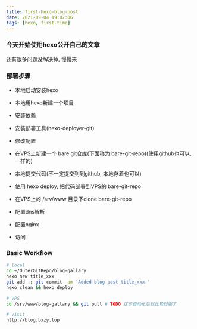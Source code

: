 ```yaml
---
title: first-hexo-blog-post
date: 2021-09-04 19:02:06
tags: [hexo, first-time]
---
```


### 今天开始使用hexo公开自己的文章

还有很多问题没解决掉, 慢慢来

### 部署步骤

+ 本地启动安装hexo



+ 本地用hexo新建一个项目



+ 安装依赖



+ 安装部署工具(hexo-deployer-git)



+ 修改配置



+ 在VPS上新建一个 bare git仓库(下面称为 bare-git-repo)(使用github也可以, 一样的)



+ 本地提交代码(不一定提交到到github, 本地存着也可以)



+ 使用 hexo deploy, 把代码部署到VPS的 bare-git-repo



+ 在VPS上的 /srv/www 目录下clone bare-git-repo



+ 配置dns解析



+ 配置nginx



+ 访问


### Basic Workflow

```bash
# local
cd ~/OuterGitRepo/blog-gallary
hexo new title_xxx
git add .; git commit -am 'Added blog post title_xxx.'
hexo clean && hexo deploy

# VPS
cd /srv/www/blog-gallary && git pull # TODO 这步自动化后就比较舒服了

# visit
http://blog.bxzy.top
```
